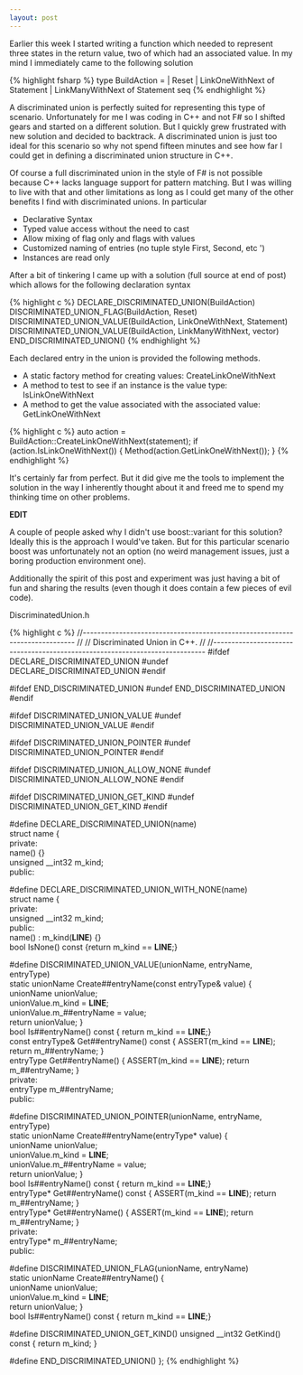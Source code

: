 ```yaml
---
layout: post
---
```

Earlier this week I started writing a function which needed to represent three
states in the return value, two of which had an associated value.  In my mind
I immediately came to the following solution

{% highlight fsharp %}
type BuildAction =
    | Reset
    | LinkOneWithNext of Statement
    | LinkManyWithNext of Statement seq
{% endhighlight %}

A discriminated union is perfectly suited for representing this type of scenario.  Unfortunately for me I was coding in C++ and not F# so I shifted gears and started on a different solution.  But I quickly grew frustrated with new solution and decided to backtrack.  A discriminated union is just too ideal for this scenario so why not spend fifteen minutes and see how far I could get in defining a discriminated union structure in C++.

Of course a full discriminated union in the style of F# is not possible because C++ lacks language support for pattern matching.  But I was willing to live with that and other limitations as long as I could get many of the other benefits I find with discriminated unions.  In particular

  * Declarative Syntax 
  * Typed value access without the need to cast 
  * Allow mixing of flag only and flags with values 
  * Customized naming of entries (no tuple style First, Second, etc ')
  * Instances are read only 

After a bit of tinkering I came up with a solution (full source at end of post) which allows for the following declaration syntax

{% highlight c %}
DECLARE_DISCRIMINATED_UNION(BuildAction)
    DISCRIMINATED_UNION_FLAG(BuildAction, Reset)
    DISCRIMINATED_UNION_VALUE(BuildAction, LinkOneWithNext, Statement)
    DISCRIMINATED_UNION_VALUE(BuildAction, LinkManyWithNext, vector<Statement>)
END_DISCRIMINATED_UNION()
{% endhighlight %}

Each declared entry in the union is provided the following methods.

  * A static factory method for creating values: CreateLinkOneWithNext
  * A method to test to see if an instance is the value type: IsLinkOneWithNext
  * A method to get the value associated with the associated value: GetLinkOneWithNext
    
{% highlight c %}
    auto action = BuildAction::CreateLinkOneWithNext(statement);
    if (action.IsLinkOneWithNext()) {
        Method(action.GetLinkOneWithNext());
    }
{% endhighlight %}

It's certainly far from perfect.  But it did give me the tools to implement the solution in the way I inherently thought about it and freed me to spend my thinking time on other problems.

**EDIT**

A couple of people asked why I didn't use boost::variant for this solution?  Ideally this is the approach I would've taken.  But for this particular scenario boost was unfortunately not an option (no weird management issues, just a boring production environment one).  

Additionally the spirit of this post and experiment was just having a bit of fun and sharing the results (even though it does contain a few pieces of evil code).

DiscriminatedUnion.h

{% highlight c %}
//----------------------------------------------------------------------------
//
// Discriminated Union in C++.
//
//----------------------------------------------------------------------------
#ifdef DECLARE_DISCRIMINATED_UNION
#undef DECLARE_DISCRIMINATED_UNION
#endif

#ifdef END_DISCRIMINATED_UNION
#undef END_DISCRIMINATED_UNION
#endif

#ifdef DISCRIMINATED_UNION_VALUE
#undef DISCRIMINATED_UNION_VALUE
#endif

#ifdef DISCRIMINATED_UNION_POINTER
#undef DISCRIMINATED_UNION_POINTER
#endif

#ifdef DISCRIMINATED_UNION_ALLOW_NONE
#undef DISCRIMINATED_UNION_ALLOW_NONE
#endif

#ifdef DISCRIMINATED_UNION_GET_KIND
#undef DISCRIMINATED_UNION_GET_KIND
#endif

#define DECLARE_DISCRIMINATED_UNION(name)       \
    struct name {                               \
    private:                                    \
        name() {}                               \
        unsigned __int32 m_kind;                \
    public:

#define DECLARE_DISCRIMINATED_UNION_WITH_NONE(name)         \
    struct name {                                           \
    private:                                                \
        unsigned __int32 m_kind;                            \
    public:                                                 \
        name() : m_kind(__LINE__) {}                        \
        bool IsNone() const {return m_kind == __LINE__;}

#define DISCRIMINATED_UNION_VALUE(unionName, entryName, entryType)                                          \
        static unionName Create##entryName(const entryType& value) {                                        \
            unionName unionValue;                                                                           \
            unionValue.m_kind = __LINE__;                                                                   \
            unionValue.m_##entryName = value;                                                               \
            return unionValue;  }                                                                           \
        bool Is##entryName() const { return m_kind == __LINE__;}                                            \
        const entryType& Get##entryName() const { ASSERT(m_kind == __LINE__); return m_##entryName; }       \
        entryType Get##entryName() { ASSERT(m_kind == __LINE__); return m_##entryName; }                    \
    private:                                                                                                \
        entryType m_##entryName;                                                                            \
    public:

#define DISCRIMINATED_UNION_POINTER(unionName, entryName, entryType)                                        \
        static unionName Create##entryName(entryType* value) {                                              \
            unionName unionValue;                                                                           \
            unionValue.m_kind = __LINE__;                                                                   \
            unionValue.m_##entryName = value;                                                               \
            return unionValue;  }                                                                           \
        bool Is##entryName() const { return m_kind == __LINE__;}                                            \
        entryType* Get##entryName() const { ASSERT(m_kind == __LINE__); return m_##entryName; }             \
        entryType* Get##entryName() { ASSERT(m_kind == __LINE__); return m_##entryName; }                   \
    private:                                                                                                \
        entryType* m_##entryName;                                                                           \
    public:

#define DISCRIMINATED_UNION_FLAG(unionName, entryName)                                                      \
        static unionName Create##entryName() {                                                              \
            unionName unionValue;                                                                           \
            unionValue.m_kind = __LINE__;                                                                   \
            return unionValue;  }                                                                           \
        bool Is##entryName() const { return m_kind == __LINE__;}                                            

#define DISCRIMINATED_UNION_GET_KIND() unsigned __int32 GetKind() const { return m_kind; }

#define END_DISCRIMINATED_UNION() };
{% endhighlight %}
